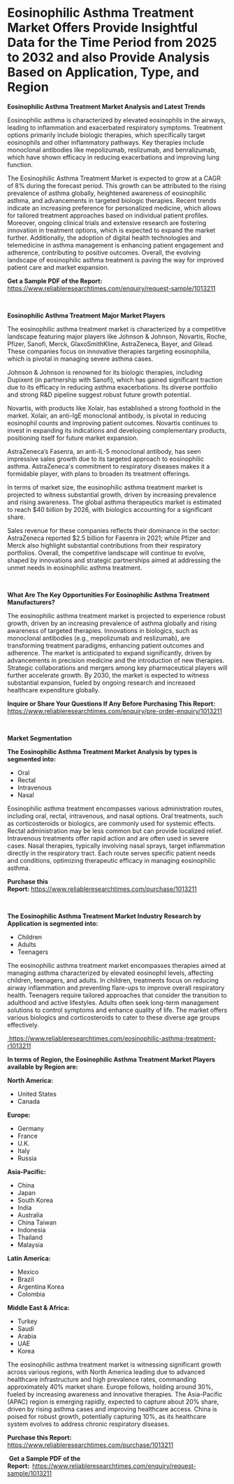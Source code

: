 <p><h1>Eosinophilic Asthma Treatment Market Offers Provide Insightful Data for the Time Period from 2025 to 2032 and also Provide Analysis Based on Application, Type, and Region</h1></p><p><strong>Eosinophilic Asthma Treatment Market Analysis and Latest Trends</strong></p>
<p><p>Eosinophilic asthma is characterized by elevated eosinophils in the airways, leading to inflammation and exacerbated respiratory symptoms. Treatment options primarily include biologic therapies, which specifically target eosinophils and other inflammatory pathways. Key therapies include monoclonal antibodies like mepolizumab, reslizumab, and benralizumab, which have shown efficacy in reducing exacerbations and improving lung function. </p><p>The Eosinophilic Asthma Treatment Market is expected to grow at a CAGR of 8% during the forecast period. This growth can be attributed to the rising prevalence of asthma globally, heightened awareness of eosinophilic asthma, and advancements in targeted biologic therapies. Recent trends indicate an increasing preference for personalized medicine, which allows for tailored treatment approaches based on individual patient profiles. Moreover, ongoing clinical trials and extensive research are fostering innovation in treatment options, which is expected to expand the market further. Additionally, the adoption of digital health technologies and telemedicine in asthma management is enhancing patient engagement and adherence, contributing to positive outcomes. Overall, the evolving landscape of eosinophilic asthma treatment is paving the way for improved patient care and market expansion.</p></p>
<p><strong>Get a Sample PDF of the Report:&nbsp;</strong> <a href="https://www.reliableresearchtimes.com/enquiry/request-sample/1013211?utm_campaign=2246&utm_medium=2&utm_source=Github&utm_content=ia&utm_term=16042025&utm_id=eosinophilic-asthma-treatment">https://www.reliableresearchtimes.com/enquiry/request-sample/1013211</a></p>
<p>&nbsp;</p>
<p><strong>Eosinophilic Asthma Treatment Major Market Players</strong></p>
<p><p>The eosinophilic asthma treatment market is characterized by a competitive landscape featuring major players like Johnson & Johnson, Novartis, Roche, Pfizer, Sanofi, Merck, GlaxoSmithKline, AstraZeneca, Bayer, and Gilead. These companies focus on innovative therapies targeting eosinophilia, which is pivotal in managing severe asthma cases.</p><p>Johnson & Johnson is renowned for its biologic therapies, including Dupixent (in partnership with Sanofi), which has gained significant traction due to its efficacy in reducing asthma exacerbations. Its diverse portfolio and strong R&D pipeline suggest robust future growth potential.</p><p>Novartis, with products like Xolair, has established a strong foothold in the market. Xolair, an anti-IgE monoclonal antibody, is pivotal in reducing eosinophil counts and improving patient outcomes. Novartis continues to invest in expanding its indications and developing complementary products, positioning itself for future market expansion.</p><p>AstraZeneca’s Fasenra, an anti-IL-5 monoclonal antibody, has seen impressive sales growth due to its targeted approach to eosinophilic asthma. AstraZeneca's commitment to respiratory diseases makes it a formidable player, with plans to broaden its treatment offerings.</p><p>In terms of market size, the eosinophilic asthma treatment market is projected to witness substantial growth, driven by increasing prevalence and rising awareness. The global asthma therapeutics market is estimated to reach $40 billion by 2026, with biologics accounting for a significant share.</p><p>Sales revenue for these companies reflects their dominance in the sector: AstraZeneca reported $2.5 billion for Fasenra in 2021; while Pfizer and Merck also highlight substantial contributions from their respiratory portfolios. Overall, the competitive landscape will continue to evolve, shaped by innovations and strategic partnerships aimed at addressing the unmet needs in eosinophilic asthma treatment.</p></p>
<p>&nbsp;</p>
<p><strong>What Are The Key Opportunities For Eosinophilic Asthma Treatment Manufacturers?</strong></p>
<p><p>The eosinophilic asthma treatment market is projected to experience robust growth, driven by an increasing prevalence of asthma globally and rising awareness of targeted therapies. Innovations in biologics, such as monoclonal antibodies (e.g., mepolizumab and reslizumab), are transforming treatment paradigms, enhancing patient outcomes and adherence. The market is anticipated to expand significantly, driven by advancements in precision medicine and the introduction of new therapies. Strategic collaborations and mergers among key pharmaceutical players will further accelerate growth. By 2030, the market is expected to witness substantial expansion, fueled by ongoing research and increased healthcare expenditure globally.</p></p>
<p><strong>Inquire or Share Your Questions If Any Before Purchasing This Report:</strong> <a href="https://www.reliableresearchtimes.com/enquiry/pre-order-enquiry/1013211?utm_campaign=2246&utm_medium=2&utm_source=Github&utm_content=ia&utm_term=16042025&utm_id=eosinophilic-asthma-treatment">https://www.reliableresearchtimes.com/enquiry/pre-order-enquiry/1013211</a></p>
<p>&nbsp;</p>
<p><strong>Market Segmentation</strong></p>
<p><strong>The Eosinophilic Asthma Treatment Market Analysis by types is segmented into:</strong></p>
<p><ul><li>Oral</li><li>Rectal</li><li>Intravenous</li><li>Nasal</li></ul></p>
<p><p>Eosinophilic asthma treatment encompasses various administration routes, including oral, rectal, intravenous, and nasal options. Oral treatments, such as corticosteroids or biologics, are commonly used for systemic effects. Rectal administration may be less common but can provide localized relief. Intravenous treatments offer rapid action and are often used in severe cases. Nasal therapies, typically involving nasal sprays, target inflammation directly in the respiratory tract. Each route serves specific patient needs and conditions, optimizing therapeutic efficacy in managing eosinophilic asthma.</p></p>
<p><strong>Purchase this Report:&nbsp;</strong><a href="https://www.reliableresearchtimes.com/purchase/1013211?utm_campaign=2246&utm_medium=2&utm_source=Github&utm_content=ia&utm_term=16042025&utm_id=eosinophilic-asthma-treatment">https://www.reliableresearchtimes.com/purchase/1013211</a></p>
<p>&nbsp;</p>
<p><strong>The Eosinophilic Asthma Treatment Market Industry Research by Application is segmented into:</strong></p>
<p><ul><li>Children</li><li>Adults</li><li>Teenagers</li></ul></p>
<p><p>The eosinophilic asthma treatment market encompasses therapies aimed at managing asthma characterized by elevated eosinophil levels, affecting children, teenagers, and adults. In children, treatments focus on reducing airway inflammation and preventing flare-ups to improve overall respiratory health. Teenagers require tailored approaches that consider the transition to adulthood and active lifestyles. Adults often seek long-term management solutions to control symptoms and enhance quality of life. The market offers various biologics and corticosteroids to cater to these diverse age groups effectively.</p></p>
<p><a href="https://www.reliableresearchtimes.com/eosinophilic-asthma-treatment-r1013211?utm_campaign=2246&utm_medium=2&utm_source=Github&utm_content=ia&utm_term=16042025&utm_id=eosinophilic-asthma-treatment">&nbsp;https://www.reliableresearchtimes.com/eosinophilic-asthma-treatment-r1013211</a></p>
<p><strong>In terms of Region, the Eosinophilic Asthma Treatment Market Players available by Region are:</strong></p>
<p>
    <p> <strong> North America: </strong>
        <ul>
            <li>United States</li>
            <li>Canada</li>
        </ul>
        </p> 
    <p> <strong> Europe: </strong>
        <ul>
            <li>Germany</li>
            <li>France</li>
            <li>U.K.</li>
            <li>Italy</li>
            <li>Russia</li>
        </ul>
        </p> 
    <p> <strong> Asia-Pacific: </strong>
        <ul>
            <li>China</li>
            <li>Japan</li>
            <li>South Korea</li>
            <li>India</li>
            <li>Australia</li>
            <li>China Taiwan</li>
            <li>Indonesia</li>
            <li>Thailand</li>
            <li>Malaysia</li>
        </ul>
        </p> 
    <p> <strong> Latin America: </strong>
        <ul>
            <li>Mexico</li>
            <li>Brazil</li>
            <li>Argentina Korea</li>
            <li>Colombia</li>
        </ul>
        </p> 
    <p> <strong> Middle East & Africa: </strong>
        <ul>
            <li>Turkey</li>
            <li>Saudi</li>
            <li>Arabia</li>
            <li>UAE</li>
            <li>Korea</li>
        </ul>
    </p>
    </p>
<p><p>The eosinophilic asthma treatment market is witnessing significant growth across various regions, with North America leading due to advanced healthcare infrastructure and high prevalence rates, commanding approximately 40% market share. Europe follows, holding around 30%, fueled by increasing awareness and innovative therapies. The Asia-Pacific (APAC) region is emerging rapidly, expected to capture about 20% share, driven by rising asthma cases and improving healthcare access. China is poised for robust growth, potentially capturing 10%, as its healthcare system evolves to address chronic respiratory diseases.</p></p>
<p><strong>Purchase this Report: </strong><a href="https://www.reliableresearchtimes.com/purchase/1013211?utm_campaign=2246&utm_medium=2&utm_source=Github&utm_content=ia&utm_term=16042025&utm_id=eosinophilic-asthma-treatment">https://www.reliableresearchtimes.com/purchase/1013211</a></p>
<p>&nbsp;<strong>Get a Sample PDF of the Report:&nbsp;&nbsp;</strong><a href="https://www.reliableresearchtimes.com/enquiry/request-sample/1013211?utm_campaign=2246&utm_medium=2&utm_source=Github&utm_content=ia&utm_term=16042025&utm_id=eosinophilic-asthma-treatment">https://www.reliableresearchtimes.com/enquiry/request-sample/1013211</a></p>
<p><strong></strong></p>
<p><p></p><p></p><p></p></p>
